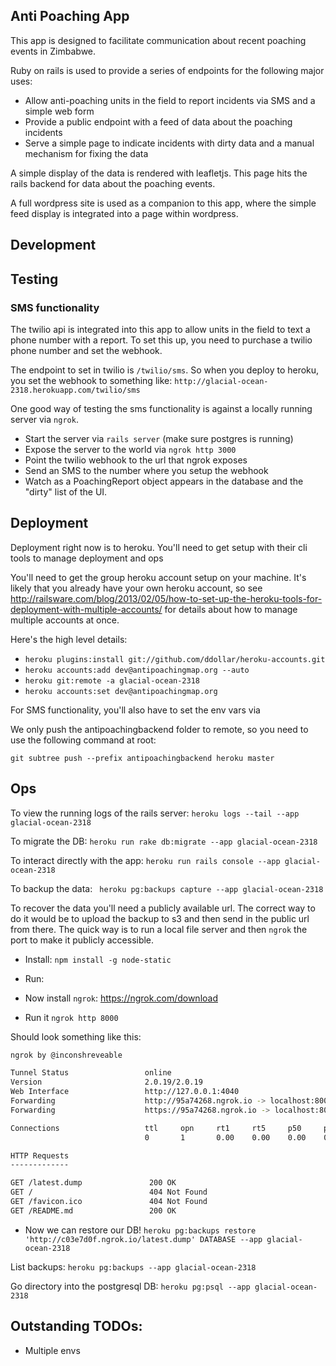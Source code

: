 ## Anti Poaching App

This app is designed to facilitate communication about recent poaching events in Zimbabwe.

Ruby on rails is used to provide a series of endpoints for the following major uses:
* Allow anti-poaching units in the field to report incidents via SMS and a simple web form
* Provide a public endpoint with a feed of data about the poaching incidents
* Serve a simple page to indicate incidents with dirty data and a manual mechanism for fixing the data

A simple display of the data is rendered with leafletjs. This page hits the rails backend for data about the poaching events.

A full wordpress site is used as a companion to this app, where the simple feed display is integrated into a page within wordpress.


## Development

## Testing

### SMS functionality

The twilio api is integrated into this app to allow units in the field to text a phone number with a report. To set this up, you need to purchase a twilio phone number and set the webhook.

The endpoint to set in twilio is ` /twilio/sms `. So when you deploy to heroku, you set the webhook to something like: `http://glacial-ocean-2318.herokuapp.com/twilio/sms`

One good way of testing the sms functionality is against a locally running server via `ngrok`.
* Start the server via `rails server` (make sure postgres is running)
* Expose the server to the world via `ngrok http 3000`
* Point the twilio webhook to the url that ngrok exposes
* Send an SMS to the number where you setup the webhook
* Watch as a PoachingReport object appears in the database and the "dirty" list of the UI.

## Deployment

Deployment right now is to heroku. You'll need to get setup with their cli tools to manage deployment and ops

You'll need to get the group heroku account setup on your machine. It's likely that you already have your own heroku account, so see http://railsware.com/blog/2013/02/05/how-to-set-up-the-heroku-tools-for-deployment-with-multiple-accounts/ for details about how to manage multiple accounts at once.

Here's the high level details:

* ` heroku plugins:install git://github.com/ddollar/heroku-accounts.git `
* ` heroku accounts:add dev@antipoachingmap.org --auto `
* ` heroku git:remote -a glacial-ocean-2318 `
* ` heroku accounts:set dev@antipoachingmap.org `

For SMS functionality, you'll also have to set the env vars via

We only push the antipoachingbackend folder to remote, so you need to use the following command at root:

` git subtree push --prefix antipoachingbackend heroku master `

## Ops

To view the running logs of the rails server: ` heroku logs --tail --app glacial-ocean-2318 `

To migrate the DB: ` heroku run rake db:migrate --app glacial-ocean-2318 `

To interact directly with the app: ` heroku run rails console --app glacial-ocean-2318 `

To backup the data: `  heroku pg:backups capture --app glacial-ocean-2318 `

To recover the data you'll need a publicly available url. The correct way to do it would be to upload the backup to s3 and then send in the public url from there.
The quick way is to run a local file server and then `ngrok` the port to make it publicly accessible.

* Install: ` npm install -g node-static `
* Run:

* Now install `ngrok`: https://ngrok.com/download
* Run it `ngrok http 8000`

Should look something like this:
```bash
ngrok by @inconshreveable                                                                                                                                         (Ctrl+C to quit)

Tunnel Status                 online
Version                       2.0.19/2.0.19
Web Interface                 http://127.0.0.1:4040
Forwarding                    http://95a74268.ngrok.io -> localhost:8000
Forwarding                    https://95a74268.ngrok.io -> localhost:8000

Connections                   ttl     opn     rt1     rt5     p50     p90
                              0       1       0.00    0.00    0.00    0.00

HTTP Requests
-------------

GET /latest.dump               200 OK
GET /                          404 Not Found
GET /favicon.ico               404 Not Found
GET /README.md                 200 OK
```

* Now we can restore our DB! ` heroku pg:backups restore 'http://c03e7d0f.ngrok.io/latest.dump' DATABASE --app glacial-ocean-2318 `

List backups: ` heroku pg:backups --app glacial-ocean-2318 `

Go directory into the postgresql DB: ` heroku pg:psql --app glacial-ocean-2318 `

## Outstanding TODOs:

* Multiple envs